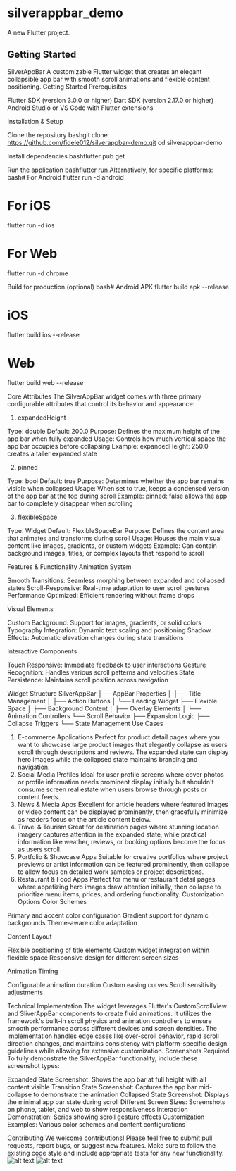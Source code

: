 # silverappbar_demo

A new Flutter project.

## Getting Started

SilverAppBar
A customizable Flutter widget that creates an elegant collapsible app bar with smooth scroll animations and flexible content positioning.
Getting Started
Prerequisites

Flutter SDK (version 3.0.0 or higher)
Dart SDK (version 2.17.0 or higher)
Android Studio or VS Code with Flutter extensions

Installation & Setup

Clone the repository
bashgit clone https://github.com/fidele012/silverappbar-demo.git
cd silverappbar-demo

Install dependencies
bashflutter pub get

Run the application
bashflutter run
Alternatively, for specific platforms:
bash# For Android
flutter run -d android

# For iOS
flutter run -d ios

# For Web
flutter run -d chrome

Build for production (optional)
bash# Android APK
flutter build apk --release

# iOS
flutter build ios --release

# Web
flutter build web --release


Core Attributes
The SilverAppBar widget comes with three primary configurable attributes that control its behavior and appearance:
1. expandedHeight

Type: double
Default: 200.0
Purpose: Defines the maximum height of the app bar when fully expanded
Usage: Controls how much vertical space the app bar occupies before collapsing
Example: expandedHeight: 250.0 creates a taller expanded state

2. pinned

Type: bool
Default: true
Purpose: Determines whether the app bar remains visible when collapsed
Usage: When set to true, keeps a condensed version of the app bar at the top during scroll
Example: pinned: false allows the app bar to completely disappear when scrolling

3. flexibleSpace

Type: Widget
Default: FlexibleSpaceBar
Purpose: Defines the content area that animates and transforms during scroll
Usage: Houses the main visual content like images, gradients, or custom widgets
Example: Can contain background images, titles, or complex layouts that respond to scroll

Features & Functionality
Animation System

Smooth Transitions: Seamless morphing between expanded and collapsed states
Scroll-Responsive: Real-time adaptation to user scroll gestures
Performance Optimized: Efficient rendering without frame drops

Visual Elements

Custom Background: Support for images, gradients, or solid colors
Typography Integration: Dynamic text scaling and positioning
Shadow Effects: Automatic elevation changes during state transitions

Interactive Components

Touch Responsive: Immediate feedback to user interactions
Gesture Recognition: Handles various scroll patterns and velocities
State Persistence: Maintains scroll position across navigation

Widget Structure
SilverAppBar
├── AppBar Properties
│   ├── Title Management
│   ├── Action Buttons
│   └── Leading Widget
├── Flexible Space
│   ├── Background Content
│   ├── Overlay Elements
│   └── Animation Controllers
└── Scroll Behavior
    ├── Expansion Logic
    ├── Collapse Triggers
    └── State Management
Use Cases
1. E-commerce Applications
Perfect for product detail pages where you want to showcase large product images that elegantly collapse as users scroll through descriptions and reviews. The expanded state can display hero images while the collapsed state maintains branding and navigation.
2. Social Media Profiles
Ideal for user profile screens where cover photos or profile information needs prominent display initially but shouldn't consume screen real estate when users browse through posts or content feeds.
3. News & Media Apps
Excellent for article headers where featured images or video content can be displayed prominently, then gracefully minimize as readers focus on the article content below.
4. Travel & Tourism
Great for destination pages where stunning location imagery captures attention in the expanded state, while practical information like weather, reviews, or booking options become the focus as users scroll.
5. Portfolio & Showcase Apps
Suitable for creative portfolios where project previews or artist information can be featured prominently, then collapse to allow focus on detailed work samples or project descriptions.
6. Restaurant & Food Apps
Perfect for menu or restaurant detail pages where appetizing hero images draw attention initially, then collapse to prioritize menu items, prices, and ordering functionality.
Customization Options
Color Schemes

Primary and accent color configuration
Gradient support for dynamic backgrounds
Theme-aware color adaptation

Content Layout

Flexible positioning of title elements
Custom widget integration within flexible space
Responsive design for different screen sizes

Animation Timing

Configurable animation duration
Custom easing curves
Scroll sensitivity adjustments

Technical Implementation
The widget leverages Flutter's CustomScrollView and SliverAppBar components to create fluid animations. It utilizes the framework's built-in scroll physics and animation controllers to ensure smooth performance across different devices and screen densities.
The implementation handles edge cases like over-scroll behavior, rapid scroll direction changes, and maintains consistency with platform-specific design guidelines while allowing for extensive customization.
Screenshots Required
To fully demonstrate the SilverAppBar functionality, include these screenshot types:

Expanded State Screenshot: Shows the app bar at full height with all content visible
Transition State Screenshot: Captures the app bar mid-collapse to demonstrate the animation
Collapsed State Screenshot: Displays the minimal app bar state during scroll
Different Screen Sizes: Screenshots on phone, tablet, and web to show responsiveness
Interaction Demonstration: Series showing scroll gesture effects
Customization Examples: Various color schemes and content configurations

Contributing
We welcome contributions! Please feel free to submit pull requests, report bugs, or suggest new features. Make sure to follow the existing code style and include appropriate tests for any new functionality.
![alt text](<Screenshot 2025-06-19 213021.png>)
![alt text](<Screenshot 2025-06-19 212945.png>)